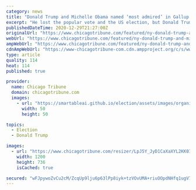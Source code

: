 ```yaml
---
category: news
title: "Donald Trump and Michelle Obama named ‘most admired’ in Gallup poll as Dems split 2020 field"
excerpt: "He lost the popular vote and the US election, but Donald Trump was named “most admired” man of 2020 in a new Gallup poll that left Democrats divvying up mentions."
publishedDateTime: 2020-12-29T21:27:00Z
originalUrl: "https://www.chicagotribune.com/featured/ny-donald-trump-and-michelle-obama-most-admired-in-gallup-poll-20201229-e6fcnulb6fefhcjacbuxisz3wm-story.html"
webUrl: "https://www.chicagotribune.com/featured/ny-donald-trump-and-michelle-obama-most-admired-in-gallup-poll-20201229-e6fcnulb6fefhcjacbuxisz3wm-story.html"
ampWebUrl: "https://www.chicagotribune.com/featured/ny-donald-trump-and-michelle-obama-most-admired-in-gallup-poll-20201229-e6fcnulb6fefhcjacbuxisz3wm-story.html?outputType=amp"
cdnAmpWebUrl: "https://www-chicagotribune-com.cdn.ampproject.org/c/s/www.chicagotribune.com/featured/ny-donald-trump-and-michelle-obama-most-admired-in-gallup-poll-20201229-e6fcnulb6fefhcjacbuxisz3wm-story.html?outputType=amp"
type: article
quality: 114
heat: 114
published: true

provider:
  name: Chicago Tribune
  domain: chicagotribune.com
  images:
    - url: "https://smartableai.github.io/election/assets/images/organizations/chicagotribune.com-50x50.jpg"
      width: 50
      height: 50

topics:
  - Election
  - Donald Trump

images:
  - url: "https://www.chicagotribune.com/resizer/LpJ5Y_JyD1CaXaXYL2KK0Ijz2CE=/1200x0/center/middle/cloudfront-us-east-1.images.arcpublishing.com/tronc/R2OV2LCS6FBGFEK7SKQWW36M5M.jpg"
    width: 1200
    height: 736
    isCached: true

secured: "wFJpywoZvCu2cM/ZcqUp9lju6p63lPp8iyk+tzVOvUMA+riuOOpdNHfq1ugV7hMtSFiX2XyZSGSH5yJTmSzArMOmJVAuzkkwkzvH7U6CCfZC6kAUjDFuWPRv7u4N9QynD/BOTso3fBQ1ojqQHcK5ZArTr94tfMy0iOfFct2s9kkWUBaz28kWIF7LZwZFEOpLyRLmSeO5Kh1xIqvbEV/AuidivjDwNXgrKCXDdBC1wNBaBHDDnmy8KFOTNBiJnUS3+DL44uerIySkZp1GJ+2qLly9u7hHud5zz5LeJD834JatW+JR7UrWQsS0jCWCywiBxDTRA3MHGyXDiLHl7L7Xjv+kk6xdnLy7lQ/B3VDUNqU=;hKSNqbI9I67XegGF071PSA=="
---
```



